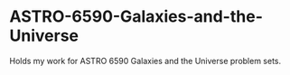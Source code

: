 # ASTRO-6590-Galaxies-and-the-Universe
Holds my work for ASTRO 6590 Galaxies and the Universe problem sets.
